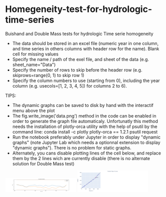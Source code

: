 # Homegeneity-test-for-hydrologic-time-series
Buishand and Double Mass tests for hydrologic Time serie homogeneity

- The data should be stored in an excel file (numeric year in one column, and time series in others columns with header row for the name). Blank cell for missing values
- Specify the name / path of the exel file, and sheet of the data (e.g. sheet_name="Data")
- Specify the number of rows to skip before the header row (e.g. skiprows=range(0, 1) to skip row 1)
- Specify the column numbers to use (starting from 0), including the year column (e.g. usecols=[1, 2, 3, 4, 5]) for columns 2 to 6).

TIPS: 
- The dynamic graphs can be saved to disk by hand with the interactif menu above the plot
- The fig.write_image('data.png') method in the code can be enabled in order to generate the graph file automaticaly. Unfortunatly this method needs the installation of plotly-orca utility with the help of psutil by the command line: conda install -c plotly plotly-orca == 1.2.1 psutil request
- Run the notebook preferably under Jupyter in order to display "dynamic graphs" (note Jupyter Lab which needs a optionnal extension to display "dynamic graphs"). There is no problem for static graphs.
- Alternately, you cans disable plotting lines of the cell below, and replace them by the 2 lines wich are currently disable (there is no alternate solution for Double Mass test)

<img src= "https://github.com/loicduffar/Homegeneity-test-for-hydrologic-time-series/blob/master/out/Buishand%20test%20Result.png" width="45%"></img>
<img src= "https://github.com/loicduffar/Homegeneity-test-for-hydrologic-time-series/blob/master/out/Double%20mass%20Graph.png" width="45%"></img>
